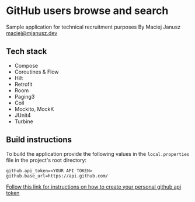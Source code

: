 # GitHub users browse and search
Sample application for technical recruitment purposes
By Maciej Janusz
maciej@mjanusz.dev

## Tech stack
- Compose
- Coroutines & Flow
- Hilt
- Retrofit
- Room
- Paging3
- Coil
- Mockito, MockK
- JUnit4
- Turbine

## Build instructions
To build the application provide the following values in the `local.properties` file in the project's root directory:

    github.api_token=<YOUR API TOKEN>
    github.base_url=https://api.github.com/

[Follow this link for instructions on how to create your personal github api token](https://docs.github.com/en/enterprise-server@3.9/authentication/keeping-your-account-and-data-secure/managing-your-personal-access-tokens)
